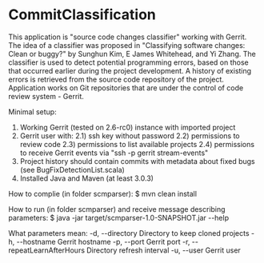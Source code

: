 CommitClassification
====================
This application is "source code changes classifier" working with Gerrit.
The idea of a classifier was proposed in "Classifying software changes: Clean or buggy?" by Sunghun Kim, E James Whitehead, and Yi Zhang. 
The classifier is used to detect potential programming errors, based on those that occurred earlier during the project development. 
A history of existing errors is retrieved from the source code repository of the project.
Application works on Git repositories that are under the control of code review system - Gerrit. 

Minimal setup:
1) Working Gerrit (tested on 2.6-rc0) instance with imported project
2) Gerrit user with:
2.1) ssh key without password
2.2) permissions to review code
2.3) permissions to list available projects
2.4) permissions to receive Gerrit events via "ssh -p <port> <host> gerrit stream-events"
3) Project history should contain commits with metadata about fixed bugs (see BugFixDetectionList.scala)
4) Installed Java and Maven (at least 3.0.3)

How to complie (in folder scmparser):
$ mvn clean install 

How to run (in folder scmparser) and receive message describing parameters:
$ java -jar target/scmparser-1.0-SNAPSHOT.jar --help

What parameters mean:
  -d, --directory  <arg>                Directory to keep cloned projects
  -h, --hostname  <arg>                 Gerrit hostname
  -p, --port  <arg>                     Gerrit port
  -r, --repeatLearnAfterHours  <arg>    Directory refresh interval
  -u, --user  <arg>                     Gerrit user
